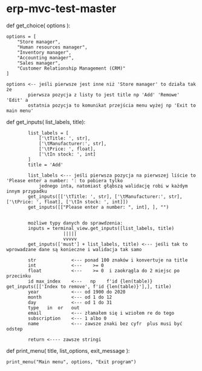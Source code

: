 # erp-mvc-test-master

def get_choice(  options   ):
	
	options = [
		"Store manager",
		"Human resources manager",
		"Inventory manager",
		"Accounting manager",
		"Sales manager",
		"Customer Relationship Management (CRM)"
	]
	
	options <-- jeśli pierwsze jest inne niż 'Store manager' to działa tak że
	        pierwsza pozycja z listy to jest title np 'Add' 'Remowe' 'Edit' a 
	        ostatnia pozycja to komunikat przejścia menu wyżej np 'Exit to main menu'
	
	
	
	
	
	
def get_inputs(   list_labels,    title):

            list_labels = [
				['\tTitle: ', str],
				['\tManufacturer:', str],
				['\tPrice: ', float],
				['\tIn stock: ', int]
			]
			title = 'Add'
			
			list_labels <--- jeśli pierwsza pozycja na pierwszej liście to 'Please enter a number: ': to pobiera tylko 
			    jednego inta, natomiast głąbszą walidację robi w każdym innym przypadku 
			get_inputs([['\tTitle: ', str], ['\tManufacturer:', str], ['\tPrice: ', float], ['\tIn stock: ', int]])
		    get_inputs([["Please enter a number: ", int], ], "")


            możliwe typy danych do sprawdzenia:
            inputs = terminal_view.get_inputs([list_labels, title)
                         ||||| 
                         vvvvv            
            get_inputs(['must'] + list_labels, title) <--- jeśli tak to wprowadzane dane są konieczne i walidacja tak samo           
            
            str             <--- ponad 100 znaków i konvertuje na title
            int             <---    >= 0
            float           <---    >= 0  i zaokrągla do 2 miejsc po przecinku
            id max_index    <---   np    f'id {len(table)}    get_inputs([['Index to remove', f'id {len(table)}'],], title)
            year            <--- od 1900 do 2020 
            month           <--- od 1 do 12
            day             <--- od 1 do 31
            type   in  or   out
            email           <--- złamałem się i wziołem re do tego 
            subscription    <--- 1 albo 0
            name            <--- zawsze znaki bez cyfr  plus musi być odstep   
            
            return <---- zawsze stringi 
            
            
            
            

def print_menu(  title,   list_options,   exit_message  ):

    print_menu("Main menu", options, "Exit program")




